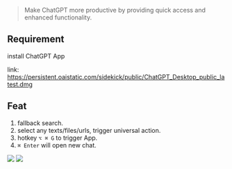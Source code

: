 > Make ChatGPT more productive by providing quick access and enhanced functionality.

## Requirement

install ChatGPT App

link: https://persistent.oaistatic.com/sidekick/public/ChatGPT_Desktop_public_latest.dmg

## Feat
1. fallback search.
2. select any texts/files/urls, trigger universal action.
3. hotkey `⌥ ⌘ G` to trigger App.
4. `⌘ Enter` will open new chat.



![](https://img.shields.io/badge/version-v0.3-green?style=for-the-badge)
[![](https://img.shields.io/badge/download-click-blue?style=for-the-badge)](https://github.com/alanhe421/alfred-workflows/raw/master/chatgpt-enhancer/ChatGPT%20Enhancer.alfredworkflow)




<!-- more -->
